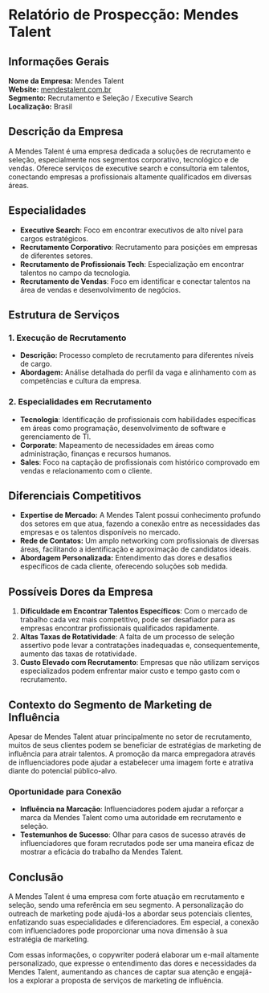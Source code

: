 # Relatório de Prospecção: Mendes Talent

## Informações Gerais
**Nome da Empresa:** Mendes Talent  
**Website:** [mendestalent.com.br](https://mendestalent.com.br)  
**Segmento:** Recrutamento e Seleção / Executive Search  
**Localização:** Brasil  

## Descrição da Empresa
A Mendes Talent é uma empresa dedicada a soluções de recrutamento e seleção, especialmente nos segmentos corporativo, tecnológico e de vendas. Oferece serviços de executive search e consultoria em talentos, conectando empresas a profissionais altamente qualificados em diversas áreas.

## Especialidades
- **Executive Search**: Foco em encontrar executivos de alto nível para cargos estratégicos.
- **Recrutamento Corporativo**: Recrutamento para posições em empresas de diferentes setores.
- **Recrutamento de Profissionais Tech**: Especialização em encontrar talentos no campo da tecnologia.
- **Recrutamento de Vendas**: Foco em identificar e conectar talentos na área de vendas e desenvolvimento de negócios.

## Estrutura de Serviços
### 1. Execução de Recrutamento
- **Descrição:** Processo completo de recrutamento para diferentes níveis de cargo.
- **Abordagem:** Análise detalhada do perfil da vaga e alinhamento com as competências e cultura da empresa.

### 2. Especialidades em Recrutamento
- **Tecnologia**: Identificação de profissionais com habilidades específicas em áreas como programação, desenvolvimento de software e gerenciamento de TI.
- **Corporate**: Mapeamento de necessidades em áreas como administração, finanças e recursos humanos.
- **Sales**: Foco na captação de profissionais com histórico comprovado em vendas e relacionamento com o cliente.

## Diferenciais Competitivos
- **Expertise de Mercado:** A Mendes Talent possui conhecimento profundo dos setores em que atua, fazendo a conexão entre as necessidades das empresas e os talentos disponíveis no mercado.
- **Rede de Contatos:** Um amplo networking com profissionais de diversas áreas, facilitando a identificação e aproximação de candidatos ideais.
- **Abordagem Personalizada:** Entendimento das dores e desafios específicos de cada cliente, oferecendo soluções sob medida.

## Possíveis Dores da Empresa
1. **Dificuldade em Encontrar Talentos Específicos**: Com o mercado de trabalho cada vez mais competitivo, pode ser desafiador para as empresas encontrar profissionais qualificados rapidamente.
2. **Altas Taxas de Rotatividade**: A falta de um processo de seleção assertivo pode levar a contratações inadequadas e, consequentemente, aumento das taxas de rotatividade.
3. **Custo Elevado com Recrutamento**: Empresas que não utilizam serviços especializados podem enfrentar maior custo e tempo gasto com o recrutamento.

## Contexto do Segmento de Marketing de Influência
Apesar de Mendes Talent atuar principalmente no setor de recrutamento, muitos de seus clientes podem se beneficiar de estratégias de marketing de influência para atrair talentos. A promoção da marca empregadora através de influenciadores pode ajudar a estabelecer uma imagem forte e atrativa diante do potencial público-alvo.

### Oportunidade para Conexão
- **Influência na Marcação**: Influenciadores podem ajudar a reforçar a marca da Mendes Talent como uma autoridade em recrutamento e seleção.
- **Testemunhos de Sucesso**: Olhar para casos de sucesso através de influenciadores que foram recrutados pode ser uma maneira eficaz de mostrar a eficácia do trabalho da Mendes Talent.

## Conclusão
A Mendes Talent é uma empresa com forte atuação em recrutamento e seleção, sendo uma referência em seu segmento. A personalização do outreach de marketing pode ajudá-los a abordar seus potenciais clientes, enfatizando suas especialidades e diferenciadores. Em especial, a conexão com influenciadores pode proporcionar uma nova dimensão à sua estratégia de marketing.

Com essas informações, o copywriter poderá elaborar um e-mail altamente personalizado, que expresse o entendimento das dores e necessidades da Mendes Talent, aumentando as chances de captar sua atenção e engajá-los a explorar a proposta de serviços de marketing de influência.